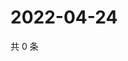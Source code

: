 # 2022-04-24

共 0 条

<!-- BEGIN WEIBO -->
<!-- 最后更新时间 Sun Apr 24 2022 13:11:36 GMT+0800 (China Standard Time) -->

<!-- END WEIBO -->
